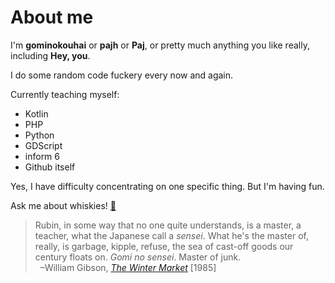 # About me

I'm **gominokouhai** or **pajh** or **Paj**, or pretty much anything you like really, including **Hey, you**.

I do some random code fuckery every now and again.

Currently teaching myself:
- Kotlin
- PHP
- Python
- GDScript
- inform 6
- Github itself

Yes, I have difficulty concentrating on one specific thing. But I'm having fun.

Ask me about whiskies! [🥃](http://www.dramb.org)

>Rubin, in some way that no one quite understands, is a master, a teacher, what the Japanese call a *sensei*. What he's the master of, really, is garbage, kipple, refuse, the sea of cast-off goods our century floats on. *Gomi no sensei*. Master of junk.<br />&nbsp;&nbsp;&ndash;William Gibson, *[The Winter Market](https://en.wikipedia.org/wiki/The_Winter_Market)* [1985]
